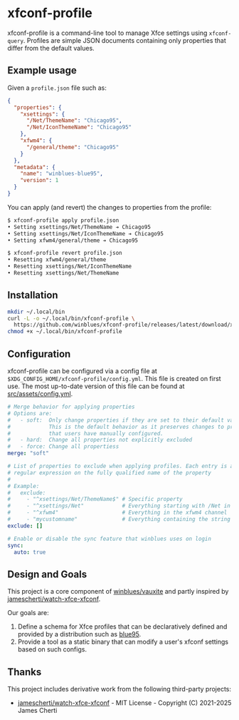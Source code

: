 # xfconf-profile

xfconf-profile is a command-line tool to manage Xfce settings using `xfconf-query`. Profiles are simple JSON documents containing only properties that differ from the default values.


## Example usage

Given a `profile.json` file such as:
```json
{
  "properties": {
    "xsettings": {
      "/Net/ThemeName": "Chicago95",
      "/Net/IconThemeName": "Chicago95"
    },
    "xfwm4": {
      "/general/theme": "Chicago95"
    }
  },
  "metadata": {
    "name": "winblues-blue95",
    "version": 1
  }
}
```
You can apply (and revert) the changes to properties from the profile:
```bash
$ xfconf-profile apply profile.json
• Setting xsettings/Net/ThemeName ➔ Chicago95
• Setting xsettings/Net/IconThemeName ➔ Chicago95
• Setting xfwm4/general/theme ➔ Chicago95

$ xfconf-profile revert profile.json
• Resetting xfwm4/general/theme
• Resetting xsettings/Net/IconThemeName
• Resetting xsettings/Net/ThemeName
```

## Installation
```bash
mkdir ~/.local/bin
curl -L -o ~/.local/bin/xfconf-profile \
  https://github.com/winblues/xfconf-profile/releases/latest/download/xfconf-profile-linux-amd64
chmod +x ~/.local/bin/xfconf-profile
```

## Configuration

xfconf-profile can be configured via a config file at `$XDG_CONFIG_HOME/xfconf-profile/config.yml`. This file is created on first use. The most up-to-date version of this file can be found at [src/assets/config.yml](https://github.com/winblues/xfconf-profile/blob/main/src/assets/config.yml).

```yaml
# Merge behavior for applying properties
# Options are:
#   - soft:  Only change properties if they are set to their default values.
#            This is the default behavior as it preserves changes to properties
#            that users have manually configured.
#   - hard:  Change all properties not explicitly excluded
#   - force: Change all propertiess
merge: "soft"

# List of properties to exclude when applying profiles. Each entry is a
# regular expression on the fully qualified name of the property
#
# Example:
#   exclude:
#     - "^xsettings/Net/ThemeName$" # Specific property
#     - "^xsettings/Net"            # Everything starting with /Net in the xsettings channel
#     - "^xfwm4"                    # Everything in the xfwm4 channel
#     - "mycustomname"              # Everything containing the string "mycustomname"
exclude: []

# Enable or disable the sync feature that winblues uses on login
sync:
  auto: true
```

## Design and Goals

This project is a core component of [winblues/vauxite](https://github.com/winblues/vauxite) and partly inspired by [jamescherti/watch-xfce-xfconf](https://github.com/jamescherti/watch-xfce-xfconf).

Our goals are:
  1. Define a schema for Xfce profiles that can be declaratively defined and provided by a distribution such as [blue95](https://github.com/winblues/blue95).
  2. Provide a tool as a static binary that can modify a user's xfconf settings based on such configs.

## Thanks

This project includes derivative work from the following third-party projects:

- [jamescherti/watch-xfce-xfconf](https://github.com/jamescherti/watch-xfce-xfconf) - MIT License - Copyright (C) 2021-2025 James Cherti
